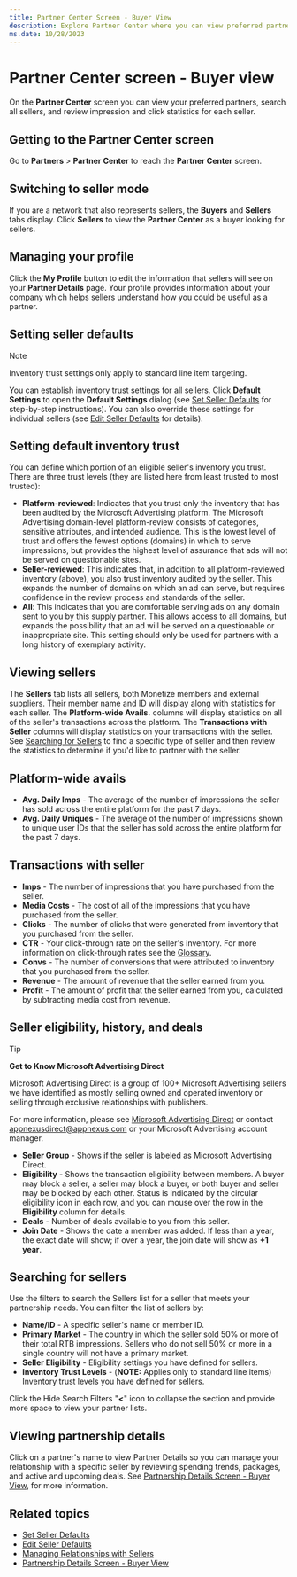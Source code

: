 ```yaml
---
title: Partner Center Screen - Buyer View
description: Explore Partner Center where you can view preferred partners, search sellers, and review impression and click statistics for each.
ms.date: 10/28/2023
---
```


# Partner Center screen - Buyer view

On the **Partner Center** screen you can view your preferred partners, search all sellers, and review impression and click statistics for each seller.

## Getting to the Partner Center screen

Go to **Partners** \>  **Partner Center** to reach the **Partner Center** screen.

## Switching to seller mode

If you are a network that also represents sellers, the **Buyers** and **Sellers** tabs display. Click **Sellers** to view the **Partner Center** as a buyer looking for sellers.

## Managing your profile

Click the **My Profile** button to edit the information that sellers will see on your **Partner Details** page. Your profile provides information about your company which helps sellers understand how you could be useful as a partner.

## Setting seller defaults

> [!NOTE]
> Inventory trust settings only apply to standard line item targeting.

You can establish inventory trust settings for all sellers. Click **Default Settings** to open the **Default Settings** dialog (see [Set Seller Defaults](set-seller-defaults.md) for step-by-step instructions). You can also override these settings for individual sellers (see [Edit Seller Defaults](edit-seller-defaults.md) for details).

## Setting default inventory trust

You can define which portion of an eligible seller's inventory you trust. There are three trust levels (they are listed here from least trusted to most trusted):

- **Platform-reviewed**: Indicates that you trust only the inventory that has been audited by the Microsoft Advertising platform. The Microsoft Advertising domain-level platform-review consists of categories, sensitive attributes, and intended audience. This is the lowest level of trust and offers the fewest options (domains) in which to serve impressions, but provides the highest level of assurance that ads will not be served on questionable sites.
- **Seller-reviewed**: This indicates that, in addition to all platform-reviewed inventory (above), you also trust inventory audited by the seller. This expands the number of domains on which an ad can serve, but requires confidence in the review process and standards of the seller.
- **All**: This indicates that you are comfortable serving ads on any domain sent to you by this supply partner. This allows access to all domains, but expands the possibility that an ad will be served on a questionable or inappropriate site. This setting should only be used for partners with a long history of exemplary activity.

## Viewing sellers

The **Sellers** tab lists all sellers, both Monetize members and external suppliers. Their member name and ID will display along with statistics for each seller. The **Platform-wide Avails.** columns will display statistics on all of the seller's transactions across the platform. The **Transactions with Seller** columns will display statistics on your transactions with the seller. See [Searching for Sellers](partner-center-screen-buyer-view.md#searching-for-sellers) to find a specific type of seller and then review the statistics to determine if you'd like to partner with the seller.

## Platform-wide avails

- **Avg. Daily Imps** - The average of the number of impressions the seller has sold across the entire platform for the past 7 days.
- **Avg. Daily Uniques** - The average of the number of impressions shown to unique user IDs that the seller has sold across the entire platform for the past 7 days.

## Transactions with seller

- **Imps** - The number of impressions that you have purchased from the seller.
- **Media Costs** - The cost of all of the impressions that you have purchased from the seller.
- **Clicks** - The number of clicks that were generated from inventory that you purchased from the seller.
- **CTR** - Your click-through rate on the seller's inventory. For more information on click-through rates see the [Glossary](../industry-reference/online-advertising-and-ad-tech-glossary.md).
- **Convs** - The number of conversions that were attributed to inventory that you purchased from the seller.
- **Revenue** - The amount of revenue that the seller earned from you.
- **Profit** - The amount of profit that the seller earned from you, calculated by subtracting media cost from revenue.

## Seller eligibility, history, and deals

  > [!TIP]
  > **Get to Know Microsoft Advertising Direct**
  >
  > Microsoft Advertising Direct is a group of 100+ Microsoft Advertising sellers we have identified as mostly selling owned and operated inventory or selling through exclusive relationships with publishers.
  >
  > For more information, please see [Microsoft Advertising Direct](appnexus-direct-for-buyers.md) or contact [appnexusdirect@appnexus.com](mailto:appnexusdirect@appnexus.com) or your Microsoft Advertising account manager.

- **Seller Group** - Shows if the seller is labeled as Microsoft Advertising Direct.
- **Eligibility** - Shows the transaction eligibility between members. A buyer may block a seller, a seller may block a buyer, or both buyer and seller may be blocked by each other. Status is indicated by the circular eligibility icon in each row, and you can mouse over the row in the **Eligibility** column for details.
- **Deals** - Number of deals available to you from this seller.
- **Join Date** - Shows the date a member was added. If less than a year, the exact date will show; if over a year, the join date will show as **+1 year**.

## Searching for sellers

Use the filters to search the Sellers list for a seller that meets your partnership needs. You can filter the
list of sellers by:

- **Name/ID** - A specific seller's name or member ID.
- **Primary Market** - The country in which the seller sold 50% or more of their total RTB impressions. Sellers who do not sell 50% or more in a single country will not have a primary market.
- **Seller Eligibility** - Eligibility settings you have defined for sellers.
- **Inventory Trust Levels** - (**NOTE:** Applies only to standard line items) Inventory trust levels you have defined for sellers.

Click the Hide Search Filters "**\<**" icon to collapse the section and provide more space to view your partner lists.

## Viewing partnership details

Click on a partner's name to view Partner Details so you can manage your relationship with a specific seller by reviewing spending trends, packages, and active and upcoming deals. See [Partnership Details Screen - Buyer View](partnership-details-screen-buyer-view.md), for more information.

## Related topics

- [Set Seller Defaults](set-seller-defaults.md)
- [Edit Seller Defaults](edit-seller-defaults.md)
- [Managing Relationships with Sellers](managing-relationships-with-sellers.md)
- [Partnership Details Screen - Buyer View](partnership-details-screen-buyer-view.md)